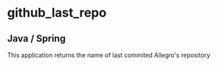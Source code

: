 # github_last_repo

## Java / Spring

This application returns the name of last commited Allegro's repository
